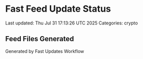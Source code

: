 # Fast Feed Update Status
Last updated: Thu Jul 31 17:13:26 UTC 2025
Categories: crypto

## Feed Files Generated

Generated by Fast Updates Workflow
